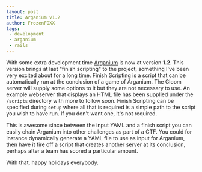 ```yaml
---
layout: post
title: Arganium v1.2
author: FrozenFOXX
tags:
 - development
 - arganium
 - rails
---
```

With some extra development time [Arganium](https://github.com/frozenfoxx/arganium) is now at version __1.2__.  This version brings at last "finish scripting" to the project, something I've been very excited about for a long time.  Finish Scripting is a script that can be automatically run at the conclusion of a game of Arganium.  The Gloom server will supply some options to it but they are not necessary to use.  An example webserver that displays an HTML file has been supplied under the `/scripts` directory with more to follow soon.  Finish Scripting can be specified during `setup` where all that is required is a simple path to the script you wish to have run.  If you don't want one, it's not required.

This is awesome since between the input YAML and a finish script you can easily chain Arganium into other challenges as part of a CTF.  You could for instance dynamically generate a YAML file to use as input for Arganium, then have it fire off a script that creates another server at its conclusion, perhaps after a team has scored a particular amount.

With that, happy holidays everybody.
